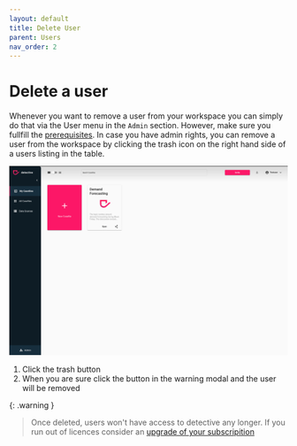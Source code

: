 ```yaml
---
layout: default
title: Delete User
parent: Users
nav_order: 2
---
```


# Delete a user
Whenever you want to remove a user from your workspace you can simply do that via the User menu in the `Admin` section. However, make sure you fullfill the [prerequisites](../users.html). In case you have admin rights, you can remove a user from the workspace by clicking the trash icon on the right hand side of a users listing in the table.

![delete_users](../assets/gifs/users/delete_user.gif)

1. Click the trash button
2. When you are sure click the button in the warning modal and the user will be removed

{: .warning }
> Once deleted, users won't have access to detective any longer. If you run out of licences consider an [upgrade of your subscripition](../subscription/update.html)